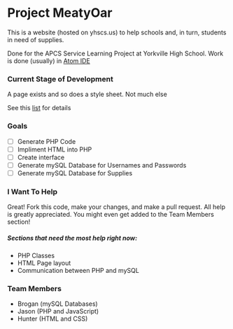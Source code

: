 # Project MeatyOar
This is a website (hosted on yhscs.us) to help schools and, in turn, students in need of supplies.

Done for the APCS Service Learning Project at Yorkville High School. Work is done (usually) in [Atom IDE](https://atom.io/)

### Current Stage of Development
A page exists and so does a style sheet. Not much else

See this [list](/PROGRESS.md) for details

### Goals
- [ ] Generate PHP Code
- [ ] Impliment HTML into PHP
- [ ] Create interface
- [ ] Generate mySQL Database for Usernames and Passwords
- [ ] Generate mySQL Database for Supplies

### I Want To Help
Great! Fork this code, make your changes, and make a pull request. All help is greatly appreciated. You might even get added to the Team Members section!
##### Sections that need the most help right now:
- PHP Classes
- HTML Page layout
- Communication between PHP and mySQL

### Team Members
- Brogan (mySQL Databases)
- Jason (PHP and JavaScript)
- Hunter (HTML and CSS)
